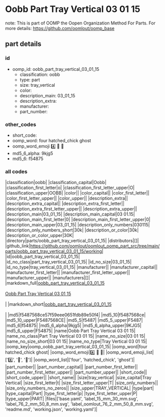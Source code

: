 # Oobb Part Tray Vertical 03 01 15  

note: This is part of OOMP the Oopen Organization Method For Parts. For more details: https://github.com/oomlout/oomp_base

##  part details





### id
* oomp_id: oobb_part_tray_vertical_03_01_15
  * classification: oobb
  * type: part
  * size: tray_vertical
  * color: 
  * description_main: 03_01_15
  * description_extra: 
  * manufacturer: 
  * part_number: 

### other_codes
* short_code: 
* oomp_word: four hatched_chick ghost
* oomp_word_emoji :four: :hatched_chick: :ghost:
* md5_6_alpha: 9kjg5
* md5_6: f54875

### all codes 
|classification|oobb|
|classification_capital|Oobb|
|classification_first_letter|o|
|classification_first_letter_upper|O|
|classification_upper|OOBB|
|color||
|color_capital||
|color_first_letter||
|color_first_letter_upper||
|color_upper||
|description_extra||
|description_extra_capital||
|description_extra_first_letter||
|description_extra_first_letter_upper||
|description_extra_upper||
|description_main|03_01_15|
|description_main_capital|03 01.15|
|description_main_first_letter|0|
|description_main_first_letter_upper|0|
|description_main_upper|03_01_15|
|description_only_numbers|030115|
|description_only_numbers_short|30k|
|description_or_color|30k|
|description_or_color_upper|30K|
|directory|parts/oobb_part_tray_vertical_03_01_15|
|distributors|[]|
|github_link|https://github.com/oomlout/oomlout_oomp_part_src/tree/main/parts/oobb_part_tray_vertical_03_01_15/working|
|id|oobb_part_tray_vertical_03_01_15|
|id_no_class|part_tray_vertical_03_01_15|
|id_no_size|03_01_15|
|id_no_type|tray_vertical_03_01_15|
|manufacturer||
|manufacturer_capital||
|manufacturer_first_letter||
|manufacturer_first_letter_upper||
|manufacturer_upper||
|manufacturers|[]|
|markdown_full|[oobb_part_tray_vertical_03_01_15](https://github.com/oomlout/oomlout_oomp_part_src/tree/main/parts/oobb_part_tray_vertical_03_01_15/working)<br>[](https://github.com/oomlout/oomlout_oomp_part_src/tree/main/parts/oobb_part_tray_vertical_03_01_15/working)<br>[Oobb Part Tray Vertical 03 01 15](https://github.com/oomlout/oomlout_oomp_part_src/tree/main/parts/oobb_part_tray_vertical_03_01_15/working)<br><br>|
|markdown_short|[oobb_part_tray_vertical_03_01_15](https://github.com/oomlout/oomlout_oomp_part_src/tree/main/parts/oobb_part_tray_vertical_03_01_15/working)<br><br>|
|md5|f5487568ce57f59eee0651fdb89e50f4|
|md5_10|f5487568ce|
|md5_10_upper|F5487568CE|
|md5_5|f5487|
|md5_5_upper|F5487|
|md5_6|f54875|
|md5_6_alpha|9kjg5|
|md5_6_alpha_upper|9KJG5|
|md5_6_upper|F54875|
|name|Oobb Part Tray Vertical 03 01 15|
|name_no_class|Part Tray Vertical 03 01 15|
|name_no_size|03 01 15|
|name_no_size_short|03 01 15|
|name_no_type|Tray Vertical 03 01 15|
|oomp_key|oomp_oobb_part_tray_vertical_03_01_15|
|oomp_word|four hatched_chick ghost|
|oomp_word_emoji|:four: :hatched_chick: :ghost:|
|oomp_word_emoji_list|[':four:', ':hatched_chick:', ':ghost:']|
|oomp_word_list|['four', 'hatched_chick', 'ghost']|
|part_number||
|part_number_capital||
|part_number_first_letter||
|part_number_first_letter_upper||
|part_number_upper||
|short_code||
|short_code_upper||
|short_name||
|size|tray_vertical|
|size_capital|Tray Vertical|
|size_first_letter|t|
|size_first_letter_upper|T|
|size_only_numbers||
|size_only_numbers_no_zeros||
|size_upper|TRAY_VERTICAL|
|type|part|
|type_capital|Part|
|type_first_letter|p|
|type_first_letter_upper|P|
|type_upper|PART|
|files|['base.yaml', 'label_15_mm_30_mm.svg', 'label_76_2_mm_50_8_mm.svg', 'label_oomlout_76_2_mm_50_8_mm.svg', 'readme.md', 'working.json', 'working.yaml']|
